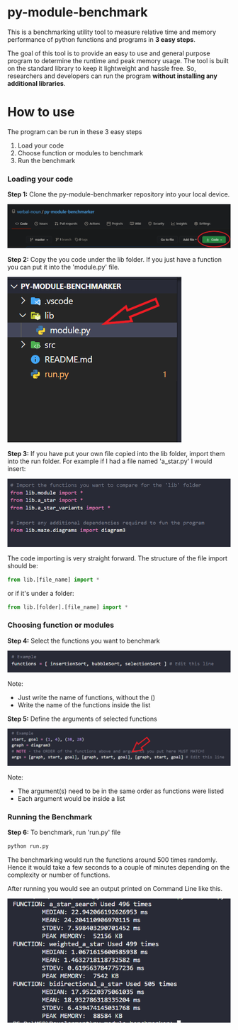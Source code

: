 # py-module-benchmark
This is a benchmarking utility tool to measure relative time and memory performance of python functions and programs in **3 easy steps**.

The goal of this tool is to provide an easy to use and general purpose program to determine the runtime and peak memory usage. The tool is built on the standard library to keep it lightweight and hassle free. So, researchers and developers can run the program **without installing any additional libraries**.  

# How to use 
The program can be run in these 3 easy steps 

1. Load your code 
2. Choose function or modules to benchmark 
3. Run the benchmark 

### Loading your code 
**Step 1:**  Clone the py-module-benchmarker repository into your local device. 

![cloning the repository](img/1-1.png)

**Step 2:**  Copy the you code under the lib folder. If you just have a function you can put it into the 'module.py' file.

![Copy your code](img/1-2.png)

**Step 3:**  If you have put your own file copied into the lib folder, import them into the run folder. For example if I had a file named 'a_star.py' I would insert:

![Import code](img/1-3.png)

The code importing is very straight forward. The structure of the file import should be:  
```python
from lib.[file_name] import * 
```

or if it's under a folder:
```python
from lib.[folder].[file_name] import *
```

### Choosing function or modules 

**Step 4:** Select the functions you want to benchmark 

![Selecting functions to benchmark](img/2-1.png)

Note: 
- Just write the name of functions, without the ()
- Write the name of the functions inside the list 

**Step 5:** Define the arguments of selected functions

![Defining arguments](img/2-2.png)

Note:
- The argument(s) need to be in the same order as functions were listed 
- Each argument would be inside a list 


### Running the Benchmark 

**Step 6:** To benchmark, run 'run.py' file 
```python
python run.py
```

The benchmarking would run the functions around 500 times randomly. Hence it would take a few seconds to a couple of minutes depending on the complexity or number of functions. 

After running you would see an output printed on Command Line like this. 

![Results](img/result.png)

